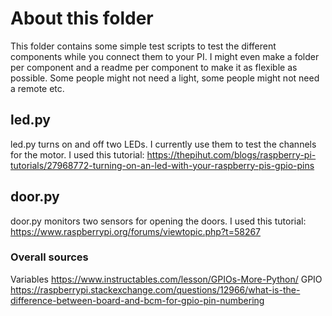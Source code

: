 # About this folder

This folder contains some simple test scripts to test the different components while you connect them to your PI. I might even make a folder per component and a readme per component to make it as flexible as possible. Some people might not need a light, some people might not need a remote etc.

## led.py

led.py turns on and off two LEDs. I currently use them to test the channels for the motor.
I used this tutorial: https://thepihut.com/blogs/raspberry-pi-tutorials/27968772-turning-on-an-led-with-your-raspberry-pis-gpio-pins

## door.py

door.py monitors two sensors for opening the doors.
I used this tutorial: https://www.raspberrypi.org/forums/viewtopic.php?t=58267

### Overall sources
Variables https://www.instructables.com/lesson/GPIOs-More-Python/
GPIO https://raspberrypi.stackexchange.com/questions/12966/what-is-the-difference-between-board-and-bcm-for-gpio-pin-numbering
